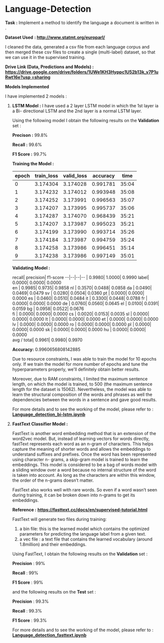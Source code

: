 # Language-Detection

**Task :**  Implement a method to identify the language a document is written in . 

**Dataset Used** **: [**http://www.statmt.org/europarl/** ](http://www.statmt.org/europarl/)**

I cleaned the data, generated a csv file from each language corpus and then merged these csv files to create a single (multi-label) dataset, so that we can use it in the supervised training. 

**Drive Link (Data, Predictions and Models) :**  [**https://drive.google.com/drive/folders/1UWe1KH3Hyppc1U52b13k_v7P1uRwt16e?usp =sharing** ](https://drive.google.com/drive/folders/1UWe1KH3Hyppc1U52b13k_v7P1uRwt16e?usp=sharing)

**Models Implemented** 

I have implemented 2 models : 

1) **LSTM Model :** I have used a 2 layer LSTM model in which the 1st layer ia a Bi- directional LSTM and the 2nd layer is a normal LSTM layer. 

	Using the following model I obtain the following results on the **Validation** set : 

	**Precison :** 99.8% 

	**Recall     :** 99.6% 

	**F1 Score :** 99.7% 
	
	**Training the Model :**
	
	epoch|  train\_loss|  valid\_loss|  accuracy|  time
	--|--|--|--|--
	0| 3.174304|  3.174028|  0.991781| 35:04 
	1| 3.174232|  3.174012|  0.993948| 35:08 
	2| 3.174252|  3.173991|  0.996563| 35:07 
	3| 3.174207|  3.173995|  0.995737|  35:06 
	4| 3.174287|  3.174070|  0.968439|  35:21 
	5| 3.174207|  3.173987|  0.995023|  35:21 
	6| 3.174199|  3.173990|  0.993714|  35:26 
	7| 3.174184|  3.173987|  0.994759|  35:24 
	8| 3.174258|  3.173986|  0.996451|  35:14 
	9| 3.174238|  3.173986|  0.997149|  35:01 
	
	
	**Validating Model :**

	recall| precision|  f1-score
	--|--|--|--
	<OOV>|              0.9980|    1.0000|    0.9990
	label|              0.0000|    0.0000|    0.0000   
	en   |              0.9985|    0.9735|    0.9858
	nl   |              0.3570|    0.0488|    0.0858 
	da   |              0.0490|    0.0469|    0.0479 
	sv   |              0.0280|    0.0504|    0.0360 
	pt   |              0.0000|    0.0000|    0.0000 
	es   |              0.0460|    0.0510|    0.0484 
	it   |              0.3300|    0.0448|    0.0788 
	fr   |              0.0000|    0.0000|    0.0000 
	de   |              0.0760|    0.0560|    0.0645
	el   |              0.0100|    0.0391|    0.0159 
	bg   |              0.0958|    0.0522|    0.0676  
	fi   |              0.0000|    0.0000|    0.0000 
	cs   |              0.0020|    0.0153|    0.0035 
	sl   |              0.0000|    0.0000|    0.0000 
	lt   |              0.0000|    0.0000|    0.0000 
	et   |              0.0000|    0.0000|    0.0000 
	lv   |              0.0000|    0.0000|    0.0000 
	ro   |              0.0000|    0.0000|    0.0000 
	pl   |              0.0000|    0.0000|    0.0000 
	sk   |              0.0000|    0.0000|    0.0000 
	hu   |              0.0000|    0.0000|    0.0000  
	avg / total|        0.9961|    0.9980|    0.9970

    
	**Accuracy:** 0.9960656808142885 
    
	Due to resource constraints, I was able to train the model for 10 epochs only. If we train the model for more number of epochs and tune the hyperparameters properly, 		we'll definitely obtain better results. 

	Moreover, due to RAM constraints, I limited the maximum sentence length, on which the model is trained, to 500 (the maximum sentence length for the dataset is 15062). 		Nevertheless, the model was able to learn the structural composition of the words and phrases as well the dependencies between the words in a sentence and gave good 		results. 

	For more details and to see the working of the model, please refer to : 
	[**Language_detection_bi-lstm.ipynb**](https://colab.research.google.com/drive/1_k7elp9exYw9Nd3uYiXW5hqvI4ZuUdpa?usp=sharing)

2) **FastText Classifier Model :** 

	FastText is another word embedding method that is an extension of the word2vec model. But, instead of learning vectors for words directly, fastText represents each word 	 as an n-gram of characters. This helps capture the meaning of shorter words and allows the embeddings to understand suffixes and prefixes. Once the word has been 		represented using character n- grams, a skip-gram model is trained to learn the embeddings. This model is considered to be a bag of words model with a sliding window 		over a word because no internal structure of the word is taken into account. As long as the characters are within this window, the order of the n-grams doesn’t matter.   

	FastText also works well with rare words. So even if a word wasn’t seen during training, it can be broken down into n-grams to get its embeddings. 

	**Reference :** [**https://fasttext.cc/docs/en/supervised-tutorial.html** ](https://fasttext.cc/docs/en/supervised-tutorial.html)
	
	FastText will generate two files during training: 

	1) a bin  file: this is the learned model which contains the optimized parameters for predicting the language label from a given text. 
	2) a vec file : a text file that contains the learned vocabulary (around 1.8million) and their embeddings. 

	Using FastText, I obtain the following results on the **Validation** set : 

	 **Precision** : 99% 
    
	 **Recall** : 99% 
    
	 **F1 Score** : 99% 

	and the following results on the **Test** set : 

	**Precision** : 99.3% 
    
	**Recall** : 99.3% 
    
	**F1 Score** : 99.3% 

	For more details and to see the working of the model, please refer to : 
	[**Language_detection_fasttext.ipynb**](https://colab.research.google.com/drive/1C5AZtwl4-IDQaxvsGckPzxb-Eo3_nJPC?usp=sharing)

	
